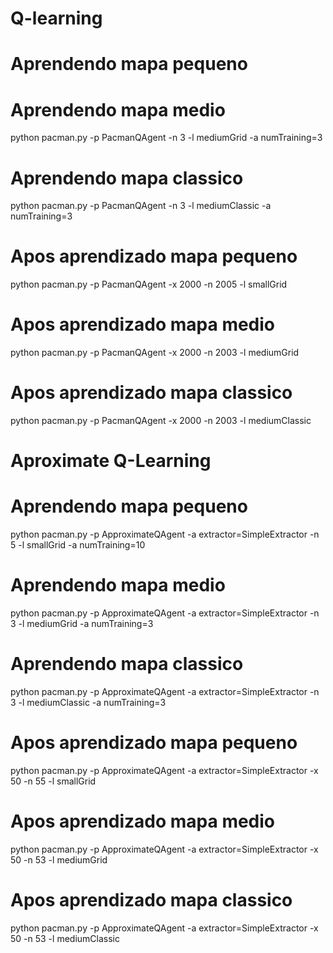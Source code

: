# Q-learning
# Aprendendo mapa pequeno

# Aprendendo mapa medio
python pacman.py -p PacmanQAgent -n 3 -l mediumGrid -a numTraining=3

# Aprendendo mapa classico
python pacman.py -p PacmanQAgent -n 3 -l mediumClassic -a numTraining=3

# Apos aprendizado mapa pequeno
python pacman.py -p PacmanQAgent -x 2000 -n 2005 -l smallGrid

# Apos aprendizado mapa medio
python pacman.py -p PacmanQAgent -x 2000 -n 2003 -l mediumGrid

# Apos aprendizado mapa classico
python pacman.py -p PacmanQAgent -x 2000 -n 2003 -l mediumClassic


# Aproximate Q-Learning
# Aprendendo mapa pequeno
python pacman.py -p ApproximateQAgent -a extractor=SimpleExtractor -n 5 -l smallGrid -a numTraining=10

# Aprendendo mapa medio
python pacman.py -p ApproximateQAgent -a extractor=SimpleExtractor -n 3 -l mediumGrid -a numTraining=3 

# Aprendendo mapa classico
python pacman.py -p ApproximateQAgent -a extractor=SimpleExtractor -n 3 -l mediumClassic -a numTraining=3 


# Apos aprendizado mapa pequeno
python pacman.py -p ApproximateQAgent -a extractor=SimpleExtractor -x 50 -n 55 -l smallGrid 

# Apos aprendizado mapa medio
python pacman.py -p ApproximateQAgent -a extractor=SimpleExtractor -x 50 -n 53 -l mediumGrid 

# Apos aprendizado mapa classico
python pacman.py -p ApproximateQAgent -a extractor=SimpleExtractor -x 50 -n 53 -l mediumClassic 
